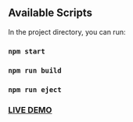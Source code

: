 ## Available Scripts

In the project directory, you can run:

### `npm start`

### `npm run build`

### `npm run eject`

### [LIVE DEMO](https://github.com/ZukaGap/WeatherSiteOnlySmartphone)